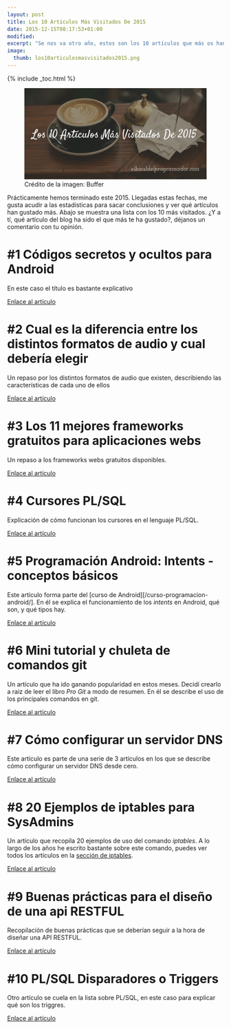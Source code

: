 ```yaml
---
layout: post
title: Los 10 Artículos Más Visitados De 2015
date: 2015-12-15T08:17:53+01:00
modified:
excerpt: "Se nos va otro año, estos son los 10 artículos que más os han gustado"
image:
  thumb: los10articulosmasvisitados2015.png
---
```

{% include _toc.html %}

<figure>
  <a href="/assets/img/los10articulosmasvisitados2015.png"><img src="/assets/img/los10articulosmasvisitados2015.png" title="{{ page.title }}" alt="{{ page.title }}" /></a>
  <span class="image-credit">Crédito de la imagen: Buffer</span>
</figure>

Prácticamente hemos terminado este 2015. Llegadas estas fechas, me gusta acudir a las estadísticas para sacar conclusiones y ver qué artículos han gustado más. Abajo se muestra una lista con los 10 más visitados. ¿Y a tí, qué artículo del blog ha sido el que más te ha gustado?, déjanos un comentario con tu opinión.

<!--ad-->

# #1 Códigos secretos y ocultos para Android

En este caso el título es bastante explicativo

<a target="_blank" class="btn btn-success" href="/codigos-secretos-y-ocultos-para-android/">Enlace al artículo</a>

# #2 Cual es la diferencia entre los distintos formatos de audio y cual debería elegir

Un repaso por los distintos formatos de audio que existen, describiendo las características de cada uno de ellos

<a target="_blank" class="btn btn-success" href="/cual-es-la-diferencia-entre-los-distintos-formatos-de-audio-y-cual-deberia-elegir/">Enlace al artículo</a>

# #3 Los 11 mejores frameworks gratuitos para aplicaciones webs

Un repaso a los frameworks webs gratuitos disponibles.

<a target="_blank" class="btn btn-success" href="/los-10-mejores-frameworks-gratis-de-aplicaciones-web/">Enlace al artículo</a>

# #4 Cursores PL/SQL

Explicación de cómo funcionan los cursores en el lenguaje PL/SQL.

<a target="_blank" class="btn btn-success" href="/plsql-cursores/">Enlace al artículo</a>

# #5 Programación Android: Intents - conceptos básicos

Este artículo forma parte del [curso de Android][/curso-programacion-android/]. En él se explica el funcionamiento de los _intents_ en Android, qué son, y qué tipos hay.

<a target="_blank" class="btn btn-success" href="/programacion-android-intents-conceptos/">Enlace al artículo</a>

# #6 Mini tutorial y chuleta de comandos git

Un artículo que ha ido ganando popularidad en estos meses. Decidí crearlo a raiz de leer el libro _Pro Git_ a modo de resumen. En él se describe el uso de los principales comandos en git.

<a target="_blank" class="btn btn-success" href="/mini-tutorial-y-chuleta-de-comandos-git/">Enlace al artículo</a>

# #7 Cómo configurar un servidor DNS

Este artículo es parte de una serie de 3 artículos en los que se describe cómo configurar un servidor DNS desde cero.

<a target="_blank" class="btn btn-success" href="/como-configurar-un-servidor-dns/">Enlace al artículo</a>

# #8 20 Ejemplos de iptables para SysAdmins

Un artículo que recopila 20 ejemplos de uso del comando _iptables_. A lo largo de los años he escrito bastante sobre este comando, puedes ver todos los artículos en la [sección de iptables](/tag/#iptables).  

<a target="_blank" class="btn btn-success" href="/20-ejemplos-de-iptables-para-sysadmins/">Enlace al artículo</a>

# #9 Buenas prácticas para el diseño de una api RESTFUL

Recopilación de buenas prácticas que se deberían seguir a la hora de diseñar una API RESTFUL.

<a target="_blank" class="btn btn-success" href="/buenas-practicas-para-el-diseno-de-una-api-restful-pragmatica/">Enlace al artículo</a>

# #10 PL/SQL Disparadores o Triggers

Otro artículo se cuela en la lista sobre PL/SQL, en este caso para explicar qué son los triggres.

<a target="_blank" class="btn btn-success" href="/plsql-disparadores-o-triggers/">Enlace al artículo</a>

